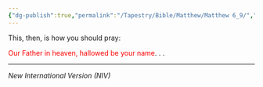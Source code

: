 ```yaml
---
{"dg-publish":true,"permalink":"/Tapestry/Bible/Matthew/Matthew 6_9/","title":"Matthew 6:9","hide":true,"tags":["bible-verse","bible-verse"],"dgHomeLink":true,"dgShowLocalGraph":true,"dgEnableSearch":true}
---
```



This, then, is how you should pray:

<font color="#ff0000">Our Father in heaven,</font>
<font color="#ff0000">hallowed be your name</font>. . . 



---
*New International Version (NIV)*
